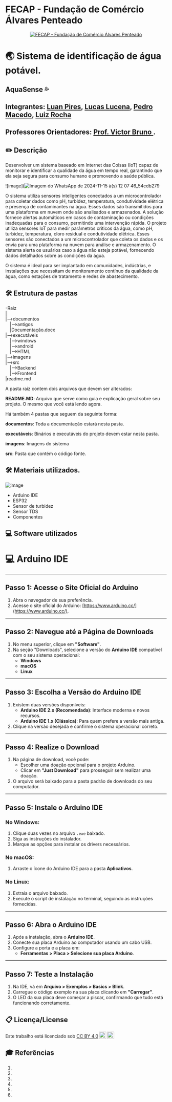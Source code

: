 # FECAP - Fundação de Comércio Álvares Penteado

<p align="center">
<a href= "https://www.fecap.br/"><img src="https://encrypted-tbn0.gstatic.com/images?q=tbn:ANd9GcRhZPrRa89Kma0ZZogxm0pi-tCn_TLKeHGVxywp-LXAFGR3B1DPouAJYHgKZGV0XTEf4AE&usqp=CAU" alt="FECAP - Fundação de Comércio Álvares Penteado" border="0"></a>
</p>

# 🌏 Sistema de identificação de água potável. 

## AquaSense 💦

## Integrantes: <a href="https://www.linkedin.com/in/luanpires-silva/">Luan Pires</a>, <a href="https://www.linkedin.com/in/lucas-lucena-361824l/">Lucas Lucena</a>, <a href="https://www.linkedin.com/in/pedro-augusto-da-silva-macedo-9a0200187/">Pedro Macedo</a>, <a href="https://www.linkedin.com/in/luiz-eduardo-souza-rocha-09aab2321/">Luiz Rocha</a>

## Professores Orientadores: <a href="https://www.linkedin.com/in/victorbarq/">Prof. Victor Bruno </a>.

## ✏️ Descrição
Desenvolver um sistema baseado em Internet das Coisas (IoT) capaz de monitorar e identificar a qualidade da água em tempo real, garantindo que ela seja segura para consumo humano e promovendo a saúde pública.

![image](![Imagem do WhatsApp de 2024-11-15 à(s) 12 07 46_54cdb279](https://github.com/user-attachments/assets/edae4a93-289c-4c92-8b22-4b54f13fbdbd)

 O sistema utiliza sensores inteligentes conectados a um microcontrolador para coletar dados como pH, turbidez, temperatura, condutividade elétrica e presença de contaminantes na água. Esses dados são transmitidos para uma plataforma em nuvem onde são analisados e armazenados. A solução fornece alertas automáticos em casos de contaminação ou condições inadequadas para o consumo, permitindo uma intervenção rápida. O projeto utiliza sensores IoT para medir parâmetros críticos da água, como pH, turbidez, temperatura, cloro residual e condutividade elétrica. Esses sensores são conectados a um microcontrolador que coleta os dados e os envia para uma plataforma na nuvem para análise e armazenamento. O sistema alerta os usuários caso a água não esteja potável, fornecendo dados detalhados sobre as condições da água.

O sistema é ideal para ser implantado em comunidades, indústrias, e instalações que necessitam de monitoramento contínuo da qualidade da água, como estações de tratamento e redes de abastecimento.


## 🛠 Estrutura de pastas

-Raiz<br>
|<br>
|-->documentos<br>
  &emsp;|-->antigos<br>
  &emsp;|Documentação.docx<br>
|-->executáveis<br>
  &emsp;|-->windows<br>
  &emsp;|-->android<br>
  &emsp;|-->HTML<br>
|-->imagens<br>
|-->src<br>
  &emsp;|-->Backend<br>
  &emsp;|-->Frontend<br>
|readme.md<br>

A pasta raiz contem dois arquivos que devem ser alterados:

<b>README.MD</b>: Arquivo que serve como guia e explicação geral sobre seu projeto. O mesmo que você está lendo agora.

Há também 4 pastas que seguem da seguinte forma:

<b>documentos</b>: Toda a documentação estará nesta pasta.

<b>executáveis</b>: Binários e executáveis do projeto devem estar nesta pasta.

<b>imagens</b>: Imagens do sistema

<b>src</b>: Pasta que contém o código fonte.


## 🛠 Materiais utilizados.
![image](https://github.com/user-attachments/assets/b7d1debe-fba1-4727-889b-dd0fab4178bb)

 - Arduino IDE
 - ESP32
 - Sensor de turbidez
 - Sensor TDS
 - Componentes 


## 💻 Software utilizados

# 💻 Arduino IDE
---

## Passo 1: Acesse o Site Oficial do Arduino
1. Abra o navegador de sua preferência.
2. Acesse o site oficial do Arduino: [https://www.arduino.cc/](https://www.arduino.cc/).

---

## Passo 2: Navegue até a Página de Downloads
1. No menu superior, clique em **"Software"**.
2. Na seção "Downloads", selecione a versão do **Arduino IDE** compatível com o seu sistema operacional:
   - **Windows**
   - **macOS**
   - **Linux**

---

## Passo 3: Escolha a Versão do Arduino IDE
1. Existem duas versões disponíveis:
   - **Arduino IDE 2.x (Recomendada)**: Interface moderna e novos recursos.
   - **Arduino IDE 1.x (Clássica)**: Para quem prefere a versão mais antiga.
2. Clique na versão desejada e confirme o sistema operacional correto.

---

## Passo 4: Realize o Download
1. Na página de download, você pode:
   - Escolher uma doação opcional para o projeto Arduino.
   - Clicar em **"Just Download"** para prosseguir sem realizar uma doação.
2. O arquivo será baixado para a pasta padrão de downloads do seu computador.

---

## Passo 5: Instale o Arduino IDE
### No Windows:
1. Clique duas vezes no arquivo `.exe` baixado.
2. Siga as instruções do instalador.
3. Marque as opções para instalar os drivers necessários.

### No macOS:
1. Arraste o ícone do Arduino IDE para a pasta **Aplicativos**.

### No Linux:
1. Extraia o arquivo baixado.
2. Execute o script de instalação no terminal, seguindo as instruções fornecidas.

---

## Passo 6: Abra o Arduino IDE
1. Após a instalação, abra o **Arduino IDE**.
2. Conecte sua placa Arduino ao computador usando um cabo USB.
3. Configure a porta e a placa em:
   - **Ferramentas > Placa > Selecione sua placa Arduino**.

---

## Passo 7: Teste a Instalação
1. Na IDE, vá em **Arquivo > Exemplos > Basics > Blink**.
2. Carregue o código exemplo na sua placa clicando em **"Carregar"**.
3. O LED da sua placa deve começar a piscar, confirmando que tudo está funcionando corretamente.



## 📋 Licença/License
<p xmlns:cc="http://creativecommons.org/ns#" >Este trabalho está licenciado sob <a href="https://creativecommons.org/licenses/by/4.0/?ref=chooser-v1" target="_blank" rel="license noopener noreferrer" style="display:inline-block;">CC BY 4.0<img style="height:22px!important;margin-left:3px;vertical-align:text-bottom;" src="https://mirrors.creativecommons.org/presskit/icons/cc.svg?ref=chooser-v1" alt=""><img style="height:22px!important;margin-left:3px;vertical-align:text-bottom;" src="https://mirrors.creativecommons.org/presskit/icons/by.svg?ref=chooser-v1" alt=""></a></p>

## 🎓 Referências

1. 
2.
3. 
4.
5. 
6. 
